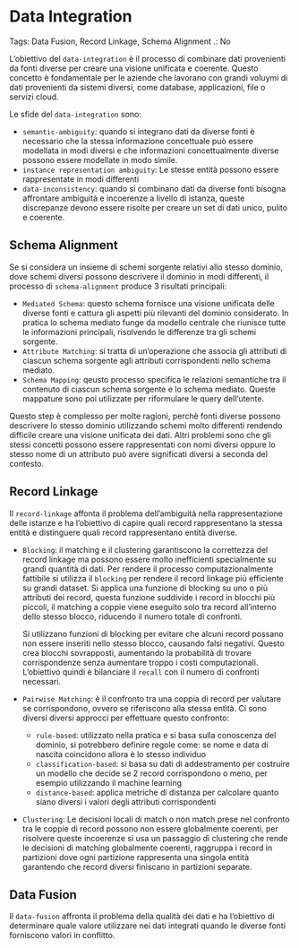 # Data Integration

Tags: Data Fusion, Record Linkage, Schema Alignment
.: No

L’obiettivo del `data-integration` è il processo di combinare dati provenienti da fonti diverse per creare una visione unificata e coerente. Questo concetto è fondamentale per le aziende che lavorano con grandi voluymi di dati provenienti da sistemi diversi, come database, applicazioni, file o servizi cloud.

Le sfide del `data-integration` sono:

- `semantic-ambiguity`: quando si integrano dati da diverse fonti è necessario che la stessa informazione concettuale può essere modellata in modi diversi e che informazioni concettualmente diverse possono essere modellate in modo simile.
- `instance representation ambiguity`: Le stesse entità possono essere rappresentate in modi differenti
- `data-inconsistency`: quando si combinano dati da diverse fonti bisogna affrontare ambiguità e incoerenze a livello di istanza, queste discrepanze devono essere risolte per creare un set di dati unico, pulito e coerente.

## Schema Alignment

Se si considera un insieme di schemi sorgente relativi allo stesso dominio, dove schemi diversi possono descrivere il dominio in modi differenti, il processo di `schema-alignment` produce 3 risultati principali:

- `Mediated Schema`: questo schema fornisce una visione unificata delle diverse fonti e cattura gli aspetti più rilevanti del dominio considerato. In pratica lo schema mediato funge da modello centrale che riunisce tutte le informazioni principali, risolvendo le differenze tra gli schemi sorgente.
- `Attribute Matching`:  si tratta di un’operazione che associa gli attributi di ciascun schema sorgente agli attributi corrispondenti nello schema mediato.
- `Schema Mapping`:  qeusto processo specifica le relazioni semantiche tra il contenuto di ciascun schema sorgente e lo schema mediato. Queste mappature sono poi utilizzate per riformulare le query dell’utente.

Questo step è complesso per molte ragioni, perchè fonti diverse possono descrivere lo stesso dominio utilizzando schemi molto differenti rendendo difficile creare una visione unificata dei dati. Altri problemi sono che gli stessi concetti possono essere rappresentati con nomi diversi oppure lo stesso nome di un attributo può avere significati diversi a seconda del contesto.

## Record Linkage

Il `record-linkage` affonta il problema dell’ambiguità nella rappresentazione delle istanze e ha l’obiettivo di capire quali record rappresentano la stessa entità e distinguere quali record rappresentano entità diverse.

- `Blocking`: il matching e il clustering garantiscono la correttezza del record linkage ma possono essere molto inefficienti specialmente su grandi quantità di dati. Per rendere il processo computazionalmente fattibile si utilizza il `blocking` per rendere il record linkage più efficiente su grandi dataset. Si applica una funzione di blocking su uno o più attributi dei record, questa funzione suddivide i record in blocchi più piccoli, il matching a coppie viene eseguito solo tra record all’interno dello stesso blocco, riducendo il numero totale di confronti.
    
    Si utilizzano funzioni di blocking per evitare che alcuni record possano non essere inseriti nello stesso blocco, causando falsi negativi. Questo crea blocchi sovrapposti, aumentando la probabilità di trovare corrispondenze senza aumentare troppo i costi computazionali. L’obiettivo quindi è bilanciare il `recall` con il numero di confronti necessari.
    
- `Pairwise Matching`: è il confronto tra una coppia di record per valutare se corrispondono, ovvero se riferiscono alla stessa entità. Ci sono diversi diversi approcci per effettuare questo confronto:
    - `rule-based`: utilizzato nella pratica e si basa sulla conoscenza del dominio, si potrebbero definire regole come: se nome e data di nascita coincidono allora è lo stesso individuo
    - `classification-based`: si basa su dati di addestramento per costruire un modello che decide se 2 record corrispondono o meno, per esempio utilizzando il machine learning
    - `distance-based`: applica metriche di distanza per calcolare quanto siano diversi i valori degli attributi corrispondenti
- `Clustering`: Le decisioni locali di match o non match prese nel confronto tra le coppie di record possono non essere globalmente coerenti, per risolvere queste incoerenze si usa un passaggio di clustering che rende le decisioni di matching globalmente coerenti, raggruppa i record in partizioni dove ogni partizione rappresenta una singola entità garantendo che record diversi finiscano in partizioni separate.

## Data Fusion

Il `data-fusion` affronta il problema della qualità dei dati e ha l’obiettivo di determinare quale valore utilizzare nei dati integrati quando le diverse fonti forniscono valori in conflitto.